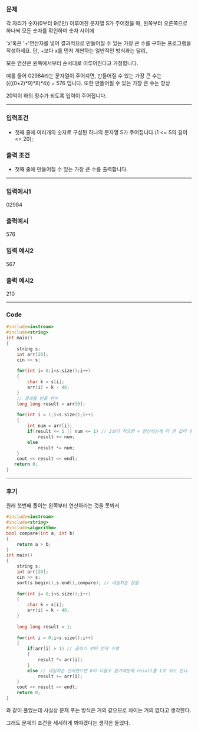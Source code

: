 ### 문제
각 자리가 숫자(0부터 9로만) 이루어진 문자열 S가 주어졌을 때, 왼쪽부터 오른쪽으로 하나씩 모든 숫자를 확인하며 숫자 사이에

'x'혹은 '+'연산자를 넣어 결과적으로 만들어질 수 있는 가장 큰 수를 구하는 프로그램을 작성하세요. 단, +보다 x를 먼저 계싼하는 일반적인 방식과는 달리,

모든 연산은 왼쪽에서부터 순서대로 이루어진다고 가정합니다.

예를 들어 02984라는 문자열이 주어지면, 만들어질 수 있는 가장 큰 수는 ((((0+2)*9)*8)*4)) = 576 입니다. 또한 만들어질 수 있는 가장 큰 수는 항상

20억이 하의 정수가 되도록 입력이 주어집니다.

-------------------------------

### 입력조건 

* 첫째 줄에 여러개의 숫자로 구성된 하나의 문자열 S가 주어집니다.(1 <= S의 길이 <= 20);

### 출력 조건

* 첫째 줄에 만들어질 수 있는 가장 큰 수를 출력합니다.

----------------------------------

### 입력예시1

02984

### 출력예시 

576

### 입력 예시2

567

### 출력 예시2

210

---------------------------------

### Code

```C++
#include<iostream>
#include<string>
int main()
{
    string s;
    int arr[20];
    cin >> s;
    
    for(int i= 0;i<s.size();i++)
    {
        char k = s[i];
        arr[i] = k - 48;
    }
    // 결과를 받을 변수
    long long result = arr[0];
    
    for(int i = 1;i<s.size();i++)
    {
        int num = arr[i];
        if(result <= 1 || num <= 1) // 2보다 작으면 + 연산하는게 더 큰 값이 된다.
            result += num;
        else
            result *= num;
    }
    cout << result << endl;
   return 0;
}
```
----------------------------------------

### 후기

원래 첫번째 풀이는 왼쪽부터 연산하라는 것을 못봐서

```C++
#include<iostream>
#include<string>
#include<algorithm>
bool compare(int a, int b)
{
    return a > b;
}
int main()
{
    string s;
    int arr[20];
    cin >> s;
    sort(s.begin(),s.end(),compare); // 내림차순 정렬
    
    for(int i= 0;i<s.size();i++)
    {
        char k = s[i];
        arr[i] = k - 48;
    }
    
    long long result = 1;
    
    for(int i = 0;i<s.size();i++)
    {
        if(arr[i] > 1) // 곱하기 부터 먼저 수행 
        {
            result *= arr[i];
        }
        else // 내림차순 먼저했으면 0이 나올수 없기때문에 result를 1로 둬도 된다.
            result += arr[i];
    }
    cout << result << endl;
    return 0;
}    
```

와 같이 풀었는데 사실상 문제 푸는 방식은 거의 같으므로 차이는 거의 없다고 생각한다.

그래도 문제의 조건을 세세하게 봐야겠다는 생각은 들었다.
